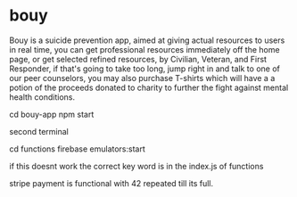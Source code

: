 # bouy
Bouy is a suicide prevention app, aimed at giving actual resources to users in real time, you can get professional resources immediately off the home page, or get selected refined resources, by Civilian, Veteran, and First Responder, if that's going to take too long, jump right in and talk to one of our peer counselors, you may also purchase T-shirts which will have a  a potion of the proceeds donated to charity to further the fight against mental health conditions.

cd bouy-app npm start

second terminal 

cd functions firebase emulators:start

if this doesnt work the correct key word is in the index.js of functions

stripe payment is functional with 42 repeated till its full.

